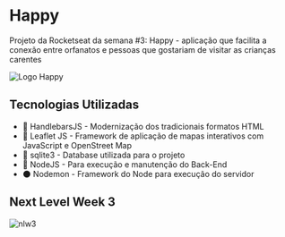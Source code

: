 # Happy
Projeto da Rocketseat da semana #3: Happy - aplicação que facilita a conexão entre orfanatos e pessoas que gostariam de visitar as crianças carentes

![Logo Happy](https://user-images.githubusercontent.com/42190754/95762044-8bc31880-0c83-11eb-9fa1-29d644b4799f.png "Happy")

## Tecnologias Utilizadas

* 👺 HandlebarsJS - Modernização dos tradicionais formatos HTML
* 🍃 Leaflet JS - Framework de aplicação de mapas interativos com JavaScript e OpenStreet Map
* 💽 sqlite3 - Database utilizada para o projeto
* 🥦 NodeJS - Para execução e manutenção do Back-End
* 🌑 Nodemon - Framework do Node para execução do servidor

## Next Level Week 3

![nlw3](https://static.docsity.com/documents_pages/2020/09/19/e44ff598981ad1be7cac1e2443e78a30.png "nlw3")

